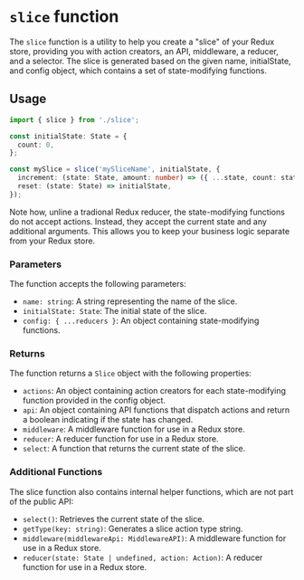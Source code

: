 # `slice` function

The `slice` function is a utility to help you create a "slice" of your Redux store, providing you with action creators, an API, middleware, a reducer, and a selector. The slice is generated based on the given name, initialState, and config object, which contains a set of state-modifying functions.

## Usage

```ts
import { slice } from './slice';

const initialState: State = {
  count: 0,
};

const mySlice = slice('mySliceName', initialState, {
  increment: (state: State, amount: number) => ({ ...state, count: state.count + amount ]),
  reset: (state: State) => initialState,
});
```

Note how, unline a tradional Redux reducer, the state-modifying functions do not accept actions. Instead, they accept the current state and any additional arguments. This allows you to keep your business logic separate from your Redux store.

### Parameters

The function accepts the following parameters:

- `name: string`: A string representing the name of the slice.
- `initialState: State`: The initial state of the slice.
- `config: { ...reducers }`: An object containing state-modifying functions.

### Returns

The function returns a `Slice` object with the following properties:

- `actions`: An object containing action creators for each state-modifying function provided in the config object.
- `api`: An object containing API functions that dispatch actions and return a boolean indicating if the state has changed.
- `middleware`: A middleware function for use in a Redux store.
- `reducer`: A reducer function for use in a Redux store.
- `select`: A function that returns the current state of the slice.

### Additional Functions

The slice function also contains internal helper functions, which are not part of the public API:

- `select()`: Retrieves the current state of the slice.
- `getType(key: string)`: Generates a slice action type string.
- `middleware(middlewareApi: MiddlewareAPI)`: A middleware function for use in a Redux store.
- `reducer(state: State | undefined, action: Action)`: A reducer function for use in a Redux store.
